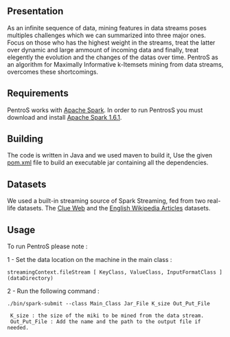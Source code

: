 ## Presentation

As an infinite sequence of data, mining features in data streams poses multiples challenges which we can summarized into three major ones. Focus on those who has the highest weight in the streams, treat the latter over dynamic and large ammount of incoming data and finally, treat elegently the evolution and the changes of the datas over time. PentroS as an algorithm for Maximally Informative k-Itemsets mining from data streams, overcomes these shortcomings.


## Requirements


PentroS works with [Apache Spark](http://spark.apache.org/). 
In order to run PentrosS you must download and install [Apache Spark 1.6.1](http://spark.apache.org/news/spark-1-6-1-released.html).



## Building



The code is written in Java and we used maven to build it, Use the given [pom.xml](pom.xml) file to build an executable jar containing all the dependencies.


## Datasets


We used a built-in streaming source of Spark Streaming, fed from two real-life datasets. The [Clue Web](http://www.lemurproject.org/clueweb09/) and the [English Wikipedia Articles](https://en.wikipedia.org/wiki/Wikipedia:Database_download) datasets.


## Usage


To run PentroS please note : 

1 - Set the data location on the machine in the main class : 
    
    streamingContext.fileStream [ KeyClass, ValueClass, InputFormatClass ] (dataDirectory)
    
2 - Run the following command : 
    
    ./bin/spark-submit --class Main_Class Jar_File K_size Out_Put_File
    
     K_size : the size of the miki to be mined from the data stream.
     Out_Put_File : Add the name and the path to the output file if needed.

